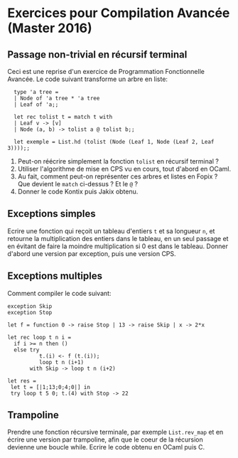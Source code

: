 
# Exercices pour Compilation Avancée (Master 2016)

## Passage non-trivial en récursif terminal

Ceci est une reprise d'un exercice de Programmation Fonctionnelle Avancée.
Le code suivant transforme un arbre en liste:

```
  type 'a tree =
  | Node of 'a tree * 'a tree
  | Leaf of 'a;;

  let rec tolist t = match t with
  | Leaf v -> [v]
  | Node (a, b) -> tolist a @ tolist b;;

  let exemple = List.hd (tolist (Node (Leaf 1, Node (Leaf 2, Leaf 3))));;
```

1. Peut-on réécrire simplement la fonction `tolist` en récursif terminal ?
2. Utiliser l'algorithme de mise en CPS vu en cours, tout d'abord en OCaml.
3. Au fait, comment peut-on représenter ces arbres et listes en Fopix ?
   Que devient le `match` ci-dessus ? Et le `@` ?
4. Donner le code Kontix puis Jakix obtenu.


## Exceptions simples

Ecrire une fonction qui reçoit un tableau d'entiers `t` et sa longueur `n`,
et retourne la multiplication des entiers dans le tableau, en un seul passage
et en évitant de faire la moindre multiplication si 0 est dans le tableau.
Donner d'abord une version par exception, puis une version CPS.

## Exceptions multiples

Comment compiler le code suivant:

```
exception Skip
exception Stop

let f = function 0 -> raise Stop | 13 -> raise Skip | x -> 2*x

let rec loop t n i =
  if i >= n then ()
  else try
          t.(i) <- f (t.(i));
          loop t n (i+1)
       with Skip -> loop t n (i+2)

let res =
 let t = [|1;13;0;4;0|] in
 try loop t 5 0; t.(4) with Stop -> 22
```


## Trampoline

Prendre une fonction récursive terminale, par exemple `List.rev_map` et en
écrire une version par trampoline, afin que le coeur de la récursion devienne
une boucle while. Ecrire le code obtenu en OCaml puis C.
